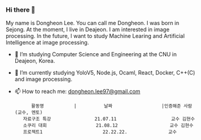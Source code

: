 ### Hi there 👋

My name is Dongheon Lee. You can call me Dongheon. I was born in Sejong. At the moment, I live in Deajeon. 
I am interested in image processing. In the future, I want to study Machine Learing and Artificial Intelligence at image processing. 

- 🔭 I’m studying Computer Science and Engineering at the CNU in Deajeon, Korea.
- 🌱 I’m currently studying YoloV5, Node.js, Ocaml, React, Docker, C++(C) and image processing. 
- 📫 How to reach me: dongheon.lee97@gmail.com



            활동명           |          날짜                  |인증해준 사람(교수, 멘토)
         자료구조 특강                21.07.11                    교수 김현수
         소쿠리 대회                  21.08.12                   교수 김현수
         프로젝트1                      22.22.22.               교수 


<!--
**Dongheon97/Dongheon97** is a ✨ _special_ ✨ repository because its `README.md` (this file) appears on your GitHub profile.
